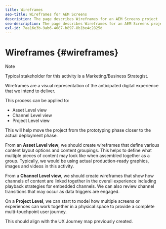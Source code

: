 ```yaml
---
title: Wireframes
seo-title: Wireframes for AEM Screens
description: The page describes Wireframes for an AEM Screens project
seo-description: The page describes Wireframes for an AEM Screens project
exl-id: 7aa16e3b-9ab6-4687-b897-8b1be4c2825d
---
```

# Wireframes {#wireframes}

>[!NOTE]
>Typical stakeholder for this activity is a Marketing/Business Strategist.

Wireframes are a visual representation of the anticipated digital experience that we intend to deliver. 

This process can be applied to:

* Asset Level view
* Channel Level view
* Project Level view

This will help move the project from the prototyping phase closer to the actual deployment phase.

From an **Asset Level view**, we should create wireframes that define various content layout options and content groupings. This helps to define what multiple pieces of content may look like when assembled together as a group.
Typically, we would be using actual production-ready graphics, images and videos in this activity.

From a **Channel Level view**, we should create wireframes that show how channels of content are linked together in the overall experience including playback strategies for embedded channels. We can also review channel transitions that may occur as data triggers are engaged.

On a **Project Level**, we can start to model how multiple screens or experiences can work together in a physical space to provide a complete multi-touchpoint user journey. 

This should align with the UX Journey map previously created.
